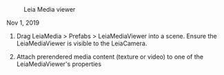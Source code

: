 <title>Leia Media</title>

<dd>Leia Media viewer</dd>

Nov 1, 2019

1. Drag LeiaMedia > Prefabs > LeiaMediaViewer into a scene. Ensure the LeiaMediaViewer is visible to the LeiaCamera.

2. Attach prerendered media content (texture or video) to one of the LeiaMediaViewer's properties